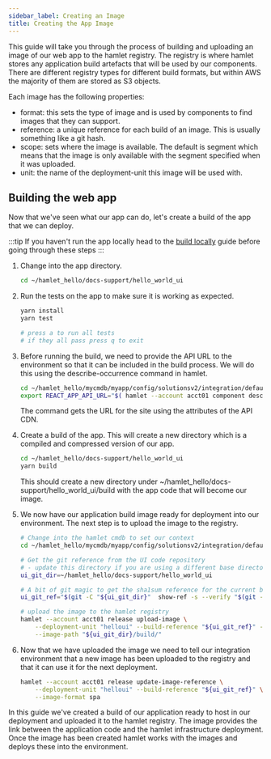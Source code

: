 ```yaml
---
sidebar_label: Creating an Image
title: Creating the App Image
---
```


This guide will take you through the process of building and uploading an image of our web app to the hamlet registry. The registry is where hamlet stores any application build artefacts that will be used by our components. There are different registry types for different build formats, but within AWS the majority of them are stored as S3 objects.

Each image has the following properties:

- format: this sets the type of image and is used by components to find images that they can support.
- reference: a unique reference for each build of an image. This is usually something like a git hash.
- scope: sets where the image is available. The default is segment which means that the image is only available with the segment specified when it was uploaded.
- unit: the name of the deployment-unit this image will be used with.

## Building the web app

Now that we've seen what our app can do, let's create a build of the app that we can deploy.

:::tip
If you haven't run the app locally head to the [build locally](./build-locally) guide before going through these steps
:::

1. Change into the app directory.

    ```bash
    cd ~/hamlet_hello/docs-support/hello_world_ui
    ```

1. Run the tests on the app to make sure it is working as expected.

    ```bash
    yarn install
    yarn test

    # press a to run all tests
    # if they all pass press q to exit
    ```

1. Before running the build, we need to provide the API URL to the environment so that it can be included in the build process. We will do this using the describe-occurrence command in hamlet.

    ```bash
    cd ~/hamlet_hello/mycmdb/myapp/config/solutionsv2/integration/default/
    export REACT_APP_API_URL="$( hamlet --account acct01 component describe-occurrence -n elb-apicdn-cdn attributes --output-format json | jq -r '.URL' )"
    ```

    The command gets the URL for the site using the attributes of the API CDN.

1. Create a build of the app. This will create a new directory which is a compiled and compressed version of our app.

    ```bash
    cd ~/hamlet_hello/docs-support/hello_world_ui
    yarn build
    ```

    This should create a new directory under ~/hamlet_hello/docs-support/hello_world_ui/build with the app code that will become our image.

1. We now have our application build image ready for deployment into our environment. The next step is to upload the image to the registry.

    ```bash
    # Change into the hamlet cmdb to set our context
    cd ~/hamlet_hello/mycmdb/myapp/config/solutionsv2/integration/default/

    # Get the git reference from the UI code repository
    # - update this directory if you are using a different base directory
    ui_git_dir=~/hamlet_hello/docs-support/hello_world_ui

    # A bit of git magic to get the sha1sum reference for the current branch of the code
    ui_git_ref="$(git -C "${ui_git_dir}"  show-ref -s --verify "$(git -C "${ui_git_dir}" symbolic-ref HEAD)")"

    # upload the image to the hamlet registry
    hamlet --account acct01 release upload-image \
        --deployment-unit "helloui" --build-reference "${ui_git_ref}" --image-format spa \
        --image-path "${ui_git_dir}/build/"
    ```

1. Now that we have uploaded the image we need to tell our integration environment that a new image has been uploaded to the registry and that it can use it for the next deployment.

    ```bash
    hamlet --account acct01 release update-image-reference \
        --deployment-unit "helloui" --build-reference "${ui_git_ref}" \
        --image-format spa
    ```

In this guide we've created a build of our application ready to host in our deployment and uploaded it to the hamlet registry. The image provides the link between the application code and the hamlet infrastructure deployment. Once the image has been created hamlet works with the images and deploys these into the environment.


